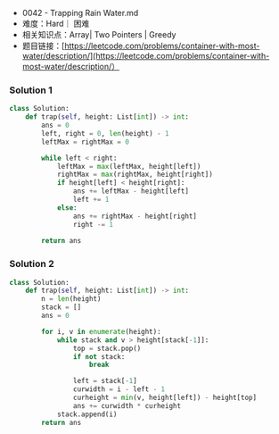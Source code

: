 * 0042 -  Trapping Rain Water.md
* 难度：Hard｜ 困难
* 相关知识点：Array| Two Pointers | Greedy
* 题目链接：[https://leetcode.com/problems/container-with-most-water/description/](https://leetcode.com/problems/container-with-most-water/description/）

### Solution 1

```python
class Solution:
    def trap(self, height: List[int]) -> int:
        ans = 0
        left, right = 0, len(height) - 1
        leftMax = rightMax = 0

        while left < right:
            leftMax = max(leftMax, height[left])
            rightMax = max(rightMax, height[right])
            if height[left] < height[right]:
                ans += leftMax - height[left]
                left += 1
            else:
                ans += rightMax - height[right]
                right -= 1
        
        return ans
```

### Solution 2

```python
class Solution:
    def trap(self, height: List[int]) -> int:
        n = len(height)
        stack = []
        ans = 0

        for i, v in enumerate(height):
            while stack and v > height[stack[-1]]:
                top = stack.pop()
                if not stack:
                    break

                left = stack[-1]
                curwidth = i - left - 1
                curheight = min(v, height[left]) - height[top]
                ans += curwidth * curheight
            stack.append(i)
        return ans

```
